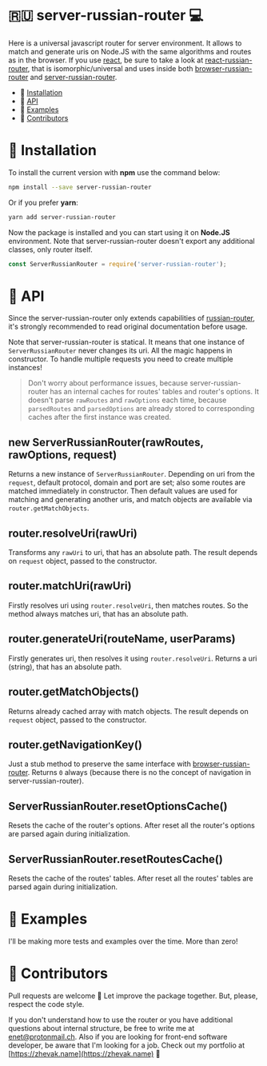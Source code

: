 # :ru: server-russian-router :computer:
Here is a universal javascript router for server environment. It allows to match and generate uris on Node.JS with the same algorithms and routes as in the browser. If you use [react](https://github.com/facebook/react), be sure to take a look at [react-russian-router](https://github.com/Enet/react-russian-router), that is isomorphic/universal and uses inside both [browser-russian-router](https://github.com/Enet/browser-russian-router) and [server-russian-router](https://github.com/Enet/server-russian-router).

- :whale: [Installation](#whale-installation)
- :tropical_fish: [API](#tropical_fish-api)
- :blowfish: [Examples](#blowfish-examples)
- :dolphin: [Contributors](#dolphin-contributors)

# :whale: Installation
To install the current version with **npm** use the command below:
```sh
npm install --save server-russian-router
```
Or if you prefer **yarn**:
```sh
yarn add server-russian-router
```

Now the package is installed and you can start using it on **Node.JS** environment. Note that server-russian-router doesn't export any additional classes, only router itself.
```javascript
const ServerRussianRouter = require('server-russian-router');
```

# :tropical_fish: API
Since the server-russian-router only extends capabilities of [russian-router](https://github.com/Enet/russian-router), it's strongly recommended to read original documentation before usage.

Note that server-russian-router is statical. It means that one instance of `ServerRussianRouter` never changes its uri. All the magic happens in constructor. To handle multiple requests you need to create multiple instances!

> Don't worry about performance issues, because server-russian-router has an internal caches for routes' tables and router's options. It doesn't parse `rawRoutes` and `rawOptions` each time, because `parsedRoutes` and `parsedOptions` are already stored to corresponding caches after the first instance was created.

## new ServerRussianRouter(rawRoutes, rawOptions, request)
Returns a new instance of `ServerRussianRouter`. Depending on uri from the `request`, default protocol, domain and port are set; also some routes are matched immediately in constructor. Then default values are used for matching and generating another uris, and match objects are available via `router.getMatchObjects`.

## router.resolveUri(rawUri)
Transforms any `rawUri` to uri, that has an absolute path. The result depends on `request` object, passed to the constructor.

## router.matchUri(rawUri)
Firstly resolves uri using `router.resolveUri`, then matches routes. So the method always matches uri, that has an absolute path.

## router.generateUri(routeName, userParams)
Firstly generates uri, then resolves it using `router.resolveUri`. Returns a uri (string), that has an absolute path.

## router.getMatchObjects()
Returns already cached array with match objects. The result depends on `request` object, passed to the constructor.

## router.getNavigationKey()
Just a stub method to preserve the same interface with [browser-russian-router](https://github.com/Enet/browser-russian-router). Returns `0` always (because there is no the concept of navigation in server-russian-router).

## ServerRussianRouter.resetOptionsCache()
Resets the cache of the router's options. After reset all the router's options are parsed again during initialization.

## ServerRussianRouter.resetRoutesCache()
Resets the cache of the routes' tables. After reset all the routes' tables are parsed again during initialization.

# :blowfish: Examples
I'll be making more tests and examples over the time. More than zero!

# :dolphin: Contributors
Pull requests are welcome :feet: Let improve the package together. But, please, respect the code style.

If you don't understand how to use the router or you have additional questions about internal structure, be free to write me at [enet@protonmail.ch](enet@protonmail.ch). Also if you are looking for front-end software developer, be aware that I'm looking for a job. Check out my portfolio at [https://zhevak.name](https://zhevak.name) :frog:
